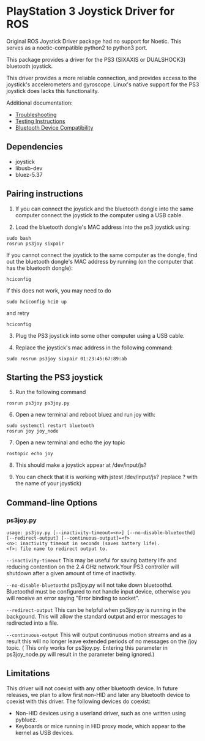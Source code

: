 # PlayStation 3 Joystick Driver for ROS

Original ROS Joystick Driver package had no support for Noetic. This serves as a noetic-compatible python2 to python3 port.

This package provides a driver for the PS3 (SIXAXIS or DUALSHOCK3) bluetooth joystick.

This driver provides a more reliable connection, and provides access to the joystick's accelerometers and gyroscope. Linux's native support for the PS3 joystick does lacks this functionality.

Additional documentation:

 * [Troubleshooting](doc/troubleshooting.md)
 * [Testing Instructions](doc/testing.md)
 * [Bluetooth Device Compatibility](doc/bluetooth_devices.md)

## Dependencies

* joystick
* libusb-dev
* bluez-5.37

## Pairing instructions

1. If you can connect the joystick and the bluetooth dongle into the same 
   computer connect the joystick to the computer using a USB cable.

2. Load the bluetooth dongle's MAC address into the ps3 joystick using:
```
sudo bash
rosrun ps3joy sixpair
```
  If you cannot connect the joystick to the same computer as the dongle,
  find out the bluetooth dongle's MAC address by running (on the computer
  that has the bluetooth dongle):
```
hciconfig
```
  If this does not work, you may need to do
```
sudo hciconfig hci0 up
```
  and retry
```
hciconfig
```
3. Plug the PS3 joystick into some other computer using a USB cable.
   
4. Replace the joystick's mac address in the following command: 
```
sudo rosrun ps3joy sixpair 01:23:45:67:89:ab
```

## Starting the PS3 joystick

5. Run the following command
```
rosrun ps3joy ps3joy.py
```
6. Open a new terminal and reboot bluez and run joy with: 
```
sudo systemctl restart bluetooth 
rosrun joy joy_node  
```
7. Open a new terminal and echo the joy topic 
```
rostopic echo joy
```
8. This should make a joystick appear at /dev/input/js?

9. You can check that it is working with
  jstest /dev/input/js?
  (replace ? with the name of your joystick)

## Command-line Options 

### ps3joy.py
   
```
usage: ps3joy.py [--inactivity-timeout=<n>] [--no-disable-bluetoothd] [--redirect-output] [--continuous-output]=<f>
<n>: inactivity timeout in seconds (saves battery life).
<f>: file name to redirect output to.
``` 

`--inactivity-timeout` 
  This may be useful for saving battery life and reducing contention on the 2.4 GHz network.Your PS3 controller 
  will shutdown after a given amount of time of inactivity.  

`--no-disable-bluetoothd` 
   ps3joy.py will not take down bluetoothd. Bluetoothd must be configured to not handle input device, otherwise
   you will receive an error saying "Error binding to socket". 

`--redirect-output`
   This can be helpful when ps3joy.py is running in the backgound. This will allow the standard output
   and error messages to redirected into a file.   

`--continuous-output`
   This will output continuous motion streams and as a result this will no longer leave extended periods of 
   no messages on the /joy topic. ( This only works for ps3joy.py. Entering this parameter in ps3joy_node.py will
   result in the parameter being ignored.)

## Limitations

This driver will not coexist with any other bluetooth device. In future releases, we plan to allow first non-HID and later any bluetooth device to coexist with this driver. The following devices do coexist:

 * Non-HID devices using a userland driver, such as one written using pybluez.
 * Keyboards or mice running in HID proxy mode, which appear to the kernel as USB devices.
